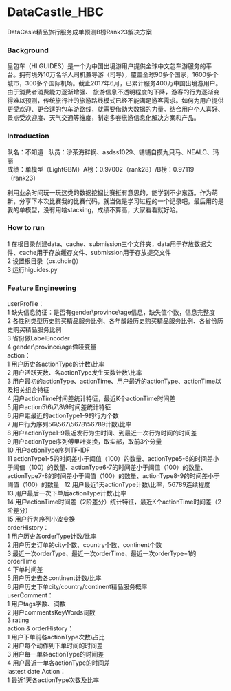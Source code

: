 # DataCastle_HBC
DataCasle精品旅行服务成单预测B榜Rank23解决方案

### Background

皇包车（HI GUIDES）是一个为中国出境游用户提供全球中文包车游服务的平台。拥有境外10万名华人司机兼导游（司导），覆盖全球90多个国家，1600多个城市，300多个国际机场。截止2017年6月，已累计服务400万中国出境游用户。 由于消费者消费能力逐渐增强、 旅游信息不透明程度的下降，游客的行为逐渐变得难以预测，传统旅行社的旅游路线模式已经不能满足游客需求。如何为用户提供更受欢迎、更合适的包车游路线，就需要借助大数据的力量。结合用户个人喜好、景点受欢迎度、天气交通等维度，制定多套旅游信息化解决方案和产品。

### Introduction
队名：不知道  
队员：沙茶海鲜锅、asdss1029、铺铺自摸九只马、NEALC、玛丽  
成绩：单模型（LightGBM）A榜：0.97002（rank28）/B榜：0.97119（rank23）  

利用业余时间玩一玩这类的数据挖掘比赛挺有意思的，能学到不少东西。作为萌新，分享下本次比赛我的比赛代码，就当做是学习过程的一个记录吧，最后用的是我的单模型，没有用啥stacking，成绩不算高，大家看看就好哈。

### How to run
1 在根目录创建data、cache、submission三个文件夹，data用于存放数据文件、cache用于存放缓存文件、submission用于存放提交文件  
2 设置根目录（os.chdir()）  
3 运行higuides.py

### Feature Engineering
userProfile：  
1 缺失信息特征：是否有gender\province\age信息，缺失值个数，信息完整度  
2 各性别类型历史购买精品服务比例、各年龄段历史购买精品服务比例、各省份历史购买精品服务比例  
3 省份做LabelEncoder  
4 gender\province\age做哑变量  
action：  
1 用户历史各actionType的计数\比率  
2 用户活跃天数、各actionType发生天数计数\比率  
3 用户最初的actionType、actionTime、用户最近的actionType、actionTime以及相关组合特征  
4 用户actionTime时间差统计特征，最近K个actionTime时间差  
5 用户action5\6\7\8\9时间差统计特征  
6 用户距最近的actionType1-9的行为个数  
7 用户行为序列56\567\5678\56789计数\比率  
8 用户actionType1-9最近发行为生时间、到最近一次行为时间的时间差  
9 用户actionType序列傅里叶变换，取实部，取前3个分量  
10 用户actionType序列TF-IDF  
11 actionType1-5的时间差小于阈值（100）的数量、actionType5-6的时间差小于阈值（100）的数量、actionType6-7的时间差小于阈值（100）的数量、actionType7-8的时间差小于阈值（100）的数量、actionType8-9的时间差小于阈值（100）的数量  
12 用户最近1天actionType计数\比率，56789连续程度  
13 用户最后一次下单后actionType计数\比率  
14 用户actionTime时间差（2阶差分）统计特征，最近K个actionTime时间差（2阶差分）  
15 用户行为序列小波变换  
orderHistory：  
1 用户历史各orderType计数/比率  
2 用户历史订单的city个数、country个数、continent个数  
3 最近一次orderType、最近一次orderTime、最近一次orderType=1的orderTime  
4 下单时间差  
5 用户历史去各continent计数/比率  
6 用户历史下单city/country/continent精品服务概率  
userComment：  
1 用户tags字数、词数  
2 用户commentsKeyWords词数  
3 rating  
action & orderHistory：  
1 用户下单前各actionType次数\占比  
2 用户每个动作到下单时间的时间差  
3 用户每一单各actionType的时间差  
4 用户最近一单各actionType的时间差  
lastest date Action：  
1 最近1天各actionType次数及比率  
